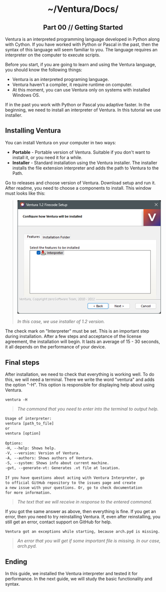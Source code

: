 <p align="center">
    <h1 align="center">~/Ventura/Docs/</h1>
    <h2 align="center">Part 00 // Getting Started</h2>
</p>

Ventura is an interpreted programming language developed in Python along with Cython. 
If you have worked with Python or Pascal in the past, then the syntax of this language will seem familiar to you. 
The language requires an interpreter on the computer to execute scripts.

Before you start, if you are going to learn and using the Ventura language, you should know the following things:
- Ventura is an interpreted programing language.
- Ventura haven't a compiler, it require runtime on computer.
- At this moment, you can use Ventura only on systems with installed Windows OS.

If in the past you work with Python or Pascal you adaptive faster.
In the beginning, we need to install an interpreter of Ventura. 
In this tutorial we use installer.

## Installing Ventura

You can install Ventura on your computer in two ways:
- **Portable** - Portable version of Ventura. Suitable if you don't want to install it, or you need it for a while.
- **Installer** - Standard installation using the Ventura installer. The installer installs the file extension interpreter and adds the path to Ventura to the Path.

Go to releases and choose version of Ventura.
Download setup and run it.
After readme, you need to choose a components to install.
This window must looks like this:

> ![In this case, we use installer of 1.2 version.](https://raw.githubusercontent.com/kostya-zero/Ventura/master/Docs/images/00-01.png)
>
> _In this case, we use installer of 1.2 version._

The check mark on "Interpreter" must be set. This is an important step during installation.
After a few steps and acceptance of the license agreement, the installation will begin. 
It lasts an average of 15 - 30 seconds, it all depends on the performance of your device.

## Final steps
After installation, we need to check that everything is working well. 
To do this, we will need a terminal. 
There we write the word "ventura" and adds the option "-H". 
This option is responsible for displaying help about using Ventura.

```commandline
ventura -H
```
> _The command that you need to enter into the terminal to output help._


```
Usage of interpreter:
ventura [path_to_file]
or
ventura [option]

Options:
-H, --help: Shows help.
-V, --version: Version of Ventura.
-A, --authors: Shows authors of Ventura.
-S, --system: Shows info about current machine.
-gvt, --generate-vt: Generates .vt file at location.

If you have questions about acting with Ventura Interpreter, go
to official GitHub repository to the issues page and create
a new issue with your questions. Or, go to check documentation
for more information.
```
> _The text that we will receive in response to the entered command._

If you got the same answer as above, then everything is fine. 
If you get an error, then you need to try reinstalling Ventura. 
If, even after reinstalling, you still get an error, contact support on GitHub for help.

```text
Ventura got an exceptions while starting, because arch.pyd is missing.
```
> _An error that you will get if some important file is missing. In our case, arch.pyd._

## Ending
In this guide, we installed the Ventura interpreter and tested it for performance. 
In the next guide, we will study the basic functionality and syntax.
